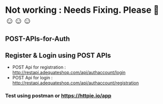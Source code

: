 # Not working : Needs Fixing. Please 🤔☺️☺️☺️



## POST-APIs-for-Auth
## Register & Login using POST APIs

- POST Api for registration : http://restapi.adequateshop.com/api/authaccount/login
- POST Api for login : http://restapi.adequateshop.com/api/authaccount/registration

### Test using postman or https://httpie.io/app

